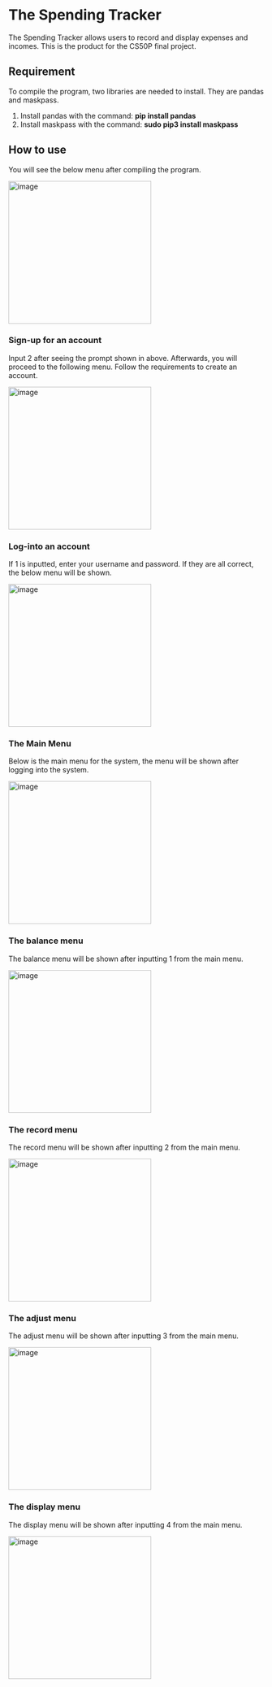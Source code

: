 # The Spending Tracker
The Spending Tracker allows users to record and display expenses and incomes. This is the product for the CS50P final project. 

## Requirement
To compile the program, two libraries are needed to install. They are pandas and maskpass.
1. Install pandas with the command: **pip install pandas**
2. Install maskpass with the command: **sudo pip3 install maskpass**

## How to use
You will see the below menu after compiling the program.

<img width="281" alt="image" src="https://github.com/JimmyLam0215/CS50P-Final-Project/assets/117706705/2fe63aae-2087-4666-b661-b064f94240c4">

### Sign-up for an account 
Input 2 after seeing the prompt shown in above. Afterwards, you will proceed to the following menu. Follow the requirements to create an account.

<img width="281" alt="image" src="https://github.com/JimmyLam0215/CS50P-Final-Project/assets/117706705/69027313-7771-4be0-961a-0f378694cb02">

### Log-into an account
If 1 is inputted, enter your username and password. If they are all correct, the below menu will be shown.

<img width="281" alt="image" src="https://github.com/JimmyLam0215/CS50P-Final-Project/assets/117706705/ac1113f0-5962-49c7-ac5c-6cee053136cf">

### The Main Menu
Below is the main menu for the system, the menu will be shown after logging into the system.

<img width="281" alt="image" src="https://github.com/JimmyLam0215/CS50P-Final-Project/assets/117706705/df9d9aa3-f5dd-4410-96ff-439ab7774eca">

### The balance menu
The balance menu will be shown after inputting 1 from the main menu.

<img width="281" alt="image" src="https://github.com/JimmyLam0215/CS50P-Final-Project/assets/117706705/d8e3b161-802a-41ce-bcf9-98fb272195ce">

### The record menu
The record menu will be shown after inputting 2 from the main menu.

<img width="281" alt="image" src="https://github.com/JimmyLam0215/CS50P-Final-Project/assets/117706705/cf50668b-8727-4af6-931f-f2df46c9271e">

### The adjust menu
The adjust menu will be shown after inputting 3 from the main menu.

<img width="281" alt="image" src="https://github.com/JimmyLam0215/CS50P-Final-Project/assets/117706705/b100e1c8-28f1-4303-9970-2a49a6713e8a">

### The display menu
The display menu will be shown after inputting 4 from the main menu.

<img width="281" alt="image" src="https://github.com/JimmyLam0215/CS50P-Final-Project/assets/117706705/a43abb95-a799-4c18-a4d6-1f95fcf29caf">






